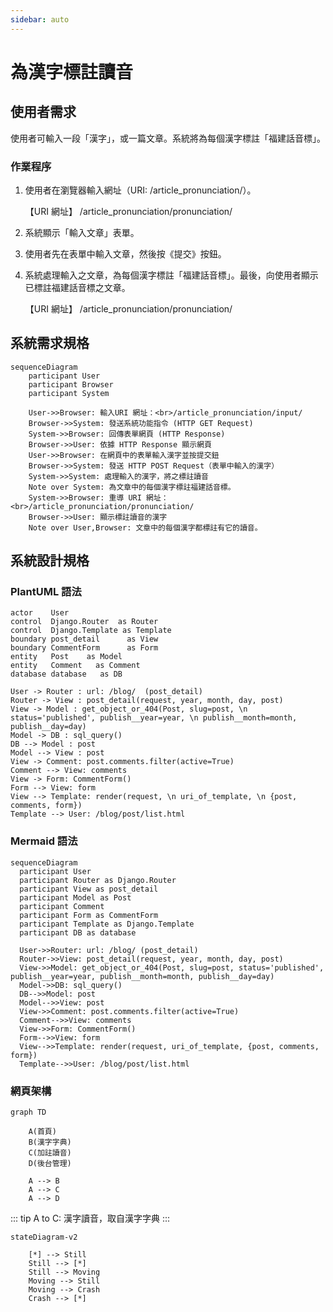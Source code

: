 ```yaml
---
sidebar: auto
---
```


<!-- markdownlint-disable MD024 MD033 MD043 -->

# 為漢字標註讀音

## 使用者需求

使用者可輸入一段「漢字」，或一篇文章。系統將為每個漢字標註「福建話音標」。

### 作業程序

1. 使用者在瀏覽器輸入網址（URI: /article_pronunciation/）。

   【URI 網址】 /article_pronunciation/pronunciation/

2. 系統顯示「輸入文章」表單。

3. 使用者先在表單中輸入文章，然後按《提交》按鈕。

4. 系統處理輸入之文章，為每個漢字標註「福建話音標」。最後，向使用者顯示已標註福建話音標之文章。

   【URI 網址】 /article_pronunciation/pronunciation/

## 系統需求規格

```mermaid
sequenceDiagram
    participant User
    participant Browser
    participant System

    User->>Browser: 輸入URI 網址：<br>/article_pronunciation/input/
    Browser->>System: 發送系統功能指令 (HTTP GET Request)
    System->>Browser: 回傳表單網頁 (HTTP Response)
    Browser->>User: 依據 HTTP Response 顯示網頁
    User->>Browser: 在網頁中的表單輸入漢字並按提交鈕
    Browser->>System: 發送 HTTP POST Request（表單中輸入的漢字）
    System->>System: 處理輸入的漢字，將之標註讀音
    Note over System: 為文章中的每個漢字標註福建話音標。
    System->>Browser: 重導 URI 網址：<br>/article_pronunciation/pronunciation/
    Browser->>User: 顯示標註讀音的漢字
    Note over User,Browser: 文章中的每個漢字都標註有它的讀音。
```

## 系統設計規格

<!-- ![Entity-Control-Boundary Sequence Diagram](/d100_URS/imgs/d100_fn001.png) -->

<!-- <center> -->
<!--   <img src="/d100_URS/imgs/d100_fn001.png" alt="Hero image" width="600" height="400"> -->
<!-- </center> -->

### PlantUML 語法

```plantuml
actor    User
control  Django.Router  as Router
control  Django.Template as Template
boundary post_detail      as View
boundary CommentForm      as Form
entity   Post    as Model
entity   Comment   as Comment
database database   as DB

User -> Router : url: /blog/  (post_detail)
Router -> View : post_detail(request, year, month, day, post)
View -> Model : get_object_or_404(Post, slug=post, \n status='published', publish__year=year, \n publish__month=month, publish__day=day)
Model -> DB : sql_query()
DB --> Model : post
Model --> View : post
View -> Comment: post.comments.filter(active=True)
Comment --> View: comments
View -> Form: CommentForm()
Form --> View: form
View --> Template: render(request, \n uri_of_template, \n {post, comments, form})
Template --> User: /blog/post/list.html
```

### Mermaid 語法

<mermaid />

```mermaid
sequenceDiagram
  participant User
  participant Router as Django.Router
  participant View as post_detail
  participant Model as Post
  participant Comment
  participant Form as CommentForm
  participant Template as Django.Template
  participant DB as database

  User->>Router: url: /blog/ (post_detail)
  Router->>View: post_detail(request, year, month, day, post)
  View->>Model: get_object_or_404(Post, slug=post, status='published', publish__year=year, publish__month=month, publish__day=day)
  Model->>DB: sql_query()
  DB-->>Model: post
  Model-->>View: post
  View->>Comment: post.comments.filter(active=True)
  Comment-->>View: comments
  View->>Form: CommentForm()
  Form-->>View: form
  View-->>Template: render(request, uri_of_template, {post, comments, form})
  Template-->>User: /blog/post/list.html
```

### 網頁架構

<mermaid />

```mermaid
graph TD

    A(首頁)
    B(漢字字典)
    C(加註讀音)
    D(後台管理)

    A --> B
    A --> C
    A --> D

```

::: tip
A to C: 漢字讀音，取自漢字字典
:::

<mermaid />

```mermaid
stateDiagram-v2

    [*] --> Still
    Still --> [*]
    Still --> Moving
    Moving --> Still
    Moving --> Crash
    Crash --> [*]
```
